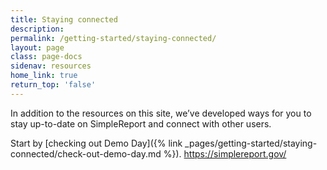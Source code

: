 ```yaml
---
title: Staying connected
description:
permalink: /getting-started/staying-connected/
layout: page
class: page-docs
sidenav: resources
home_link: true
return_top: 'false'
---
```


In addition to the resources on this site, we’ve developed ways for you to stay up-to-date on SimpleReport and connect with other users.

Start by [checking out Demo Day]({% link _pages/getting-started/staying-connected/check-out-demo-day.md %}).
https://simplereport.gov/
